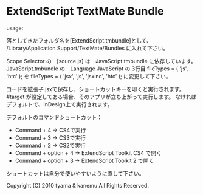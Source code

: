 # ExtendScript TextMate Bundle

usage:

落としてきたフォルダ名を[ExtendScript.tmbundle]として、
<Home>/Library/Application Support/TextMate/Bundles
に入れて下さい。

Scope Selector の　[source.js] は　JavaScript.tmbundle に依存しています。
JavaScript.tmbundle の　Language JavaScript の 3行目
	fileTypes = ( 'js', 'htc' );
を
	fileTypes = ( 'jsx', 'js', 'jsxinc', 'htc' );
に変更して下さい。

コードを拡張子.jsxで保存し、ショートカットキーを叩くと実行されます。
#target が設定してある場合、そのアプリが立ち上がって実行します。
なければデフォルトで、InDesign上で実行されます。

デフォルトのコマンドショートカット：

* Command + 4 -> CS4で実行
* Command + 3 -> CS3で実行
* Command + 2 -> CS2で実行
* Command + option + 4 -> ExtendScript Toolkit CS4 で開く
* Command + option + 3 -> ExtendScript Toolkit 2 で開く

ショートカットは自分で使いやすいように直して下さい。

Copyright (C) 2010 tyama & kanemu All Rights Reserved.
